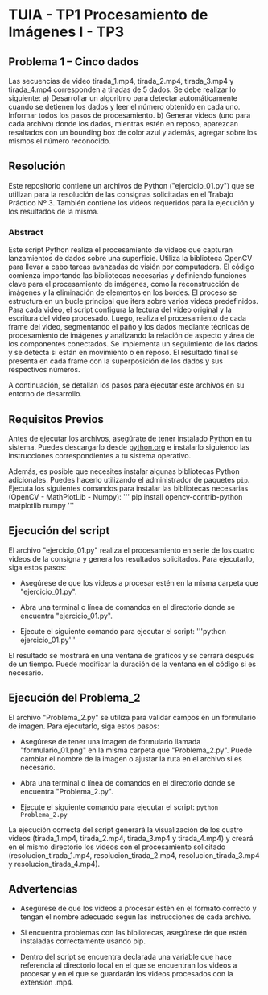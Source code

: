 # TUIA - TP1 Procesamiento de Imágenes I - TP3

## Problema 1 – Cinco dados

Las secuencias de video tirada_1.mp4, tirada_2.mp4, tirada_3.mp4 y tirada_4.mp4 corresponden a tiradas de 5 dados. Se debe realizar lo siguiente:
a) Desarrollar un algoritmo para detectar automáticamente cuando se detienen los dados y leer el número obtenido en cada uno. Informar todos los pasos de procesamiento.
b) Generar videos (uno para cada archivo) donde los dados, mientras estén en reposo, aparezcan resaltados con un bounding box de color azul y además, agregar sobre los mismos el número reconocido.


## Resolución

Este repositorio contiene un archivos de Python ("ejercicio_01.py") que se utilizan para la resolución de las consignas solicitadas en el Trabajo Práctico Nº 3. También contiene los videos requeridos para la ejecución y los resultados de la misma. 

### Abstract
Este script Python realiza el procesamiento de videos que capturan lanzamientos de dados sobre una superficie. Utiliza la biblioteca OpenCV para llevar a cabo tareas avanzadas de visión por computadora. El código comienza importando las bibliotecas necesarias y definiendo funciones clave para el procesamiento de imágenes, como la reconstrucción de imágenes y la eliminación de elementos en los bordes.
El proceso se estructura en un bucle principal que itera sobre varios videos predefinidos. Para cada video, el script configura la lectura del video original y la escritura del video procesado. Luego, realiza el procesamiento de cada frame del video, segmentando el paño y los dados mediante técnicas de procesamiento de imágenes y analizando la relación de aspecto y área de los componentes conectados. Se implementa un seguimiento de los dados y se detecta si están en movimiento o en reposo. El resultado final se presenta en cada frame con la superposición de los dados y sus respectivos números.

A continuación, se detallan los pasos para ejecutar este archivos en su entorno de desarrollo.

## Requisitos Previos

Antes de ejecutar los archivos, asegúrate de tener instalado Python en tu sistema. Puedes descargarlo desde [python.org](https://www.python.org/downloads/) e instalarlo siguiendo las instrucciones correspondientes a tu sistema operativo.

Además, es posible que necesites instalar algunas bibliotecas Python adicionales. Puedes hacerlo utilizando el administrador de paquetes `pip`. Ejecuta los siguientes comandos para instalar las bibliotecas necesarias (OpenCV - MathPlotLib - Numpy):
'''
pip install opencv-contrib-python matplotlib numpy
'''

## Ejecución del script

El archivo "ejercicio_01.py" realiza el procesamiento en serie de los cuatro videos de la consigna y genera los resultados solicitados. Para ejecutarlo, siga estos pasos:

* Asegúrese de que los videos a procesar estén en la misma carpeta que "ejercicio_01.py".
  
* Abra una terminal o línea de comandos en el directorio donde se encuentra "ejercicio_01.py".

* Ejecute el siguiente comando para ejecutar el script:
'''python ejercicio_01.py'''
  
El resultado se mostrará en una ventana de gráficos y se cerrará después de un tiempo. Puede modificar la duración de la ventana en el código si es necesario.


## Ejecución del Problema_2

El archivo "Problema_2.py" se utiliza para validar campos en un formulario de imagen. Para ejecutarlo, siga estos pasos:

* Asegúrese de tener una imagen de formulario llamada "formulario_01.png" en la misma carpeta que "Problema_2.py". Puede cambiar el nombre de la imagen o ajustar la ruta en el archivo si es necesario.

* Abra una terminal o línea de comandos en el directorio donde se encuentra "Problema_2.py".

* Ejecute el siguiente comando para ejecutar el script:
`python Problema_2.py`

La ejecución correcta del script generará la visualización de los cuatro videos (tirada_1.mp4, tirada_2.mp4, tirada_3.mp4 y tirada_4.mp4) y creará en el mismo directorio los videos con el procesamiento solicitado (resolucion_tirada_1.mp4, resolucion_tirada_2.mp4, resolucion_tirada_3.mp4 y resolucion_tirada_4.mp4).

## Advertencias

* Asegúrese de que los videos a procesar estén en el formato correcto y tengan el nombre adecuado según las instrucciones de cada archivo.

* Si encuentra problemas con las bibliotecas, asegúrese de que estén instaladas correctamente usando pip.
* Dentro del script se encuentra declarada una variable que hace referencia al directorio local en el que se encuentran los videos a procesar y en el que se guardarán los videos procesados con la extensión .mp4. 
